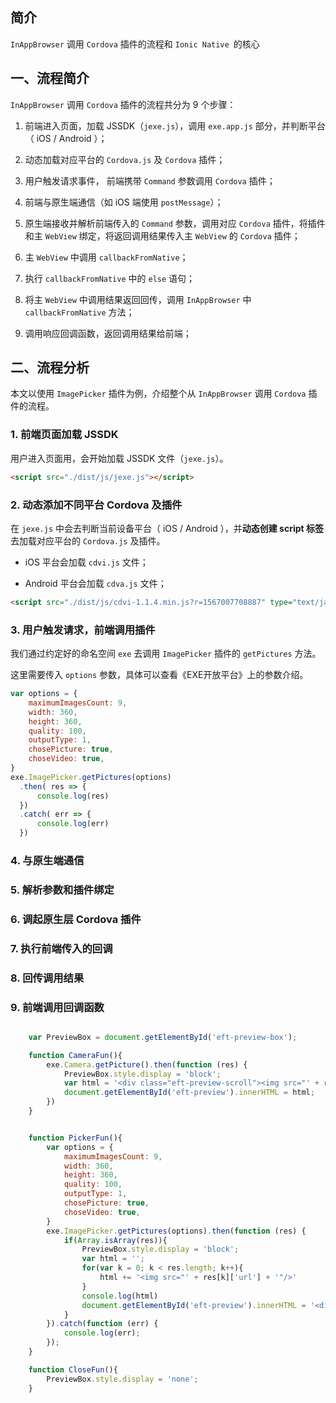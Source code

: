## 简介

`InAppBrowser` 调用 `Cordova` 插件的流程和 `Ionic Native `的核心


## 一、流程简介

`InAppBrowser` 调用 `Cordova` 插件的流程共分为 9 个步骤：

1. 前端进入页面，加载 JSSDK（`jexe.js`），调用 `exe.app.js` 部分，并判断平台（ iOS / Android ）；

2. 动态加载对应平台的 `Cordova.js` 及 `Cordova` 插件；

3. 用户触发请求事件， 前端携带 `Command` 参数调用 `Cordova` 插件；

4. 前端与原生端通信（如 iOS 端使用 `postMessage`）；

5. 原生端接收并解析前端传入的 `Command` 参数，调用对应 `Cordova` 插件，将插件和主 `WebView` 绑定，将返回调用结果传入主 `WebView` 的 `Cordova` 插件；

6. 主 `WebView` 中调用 `callbackFromNative`；

7. 执行 `callbackFromNative` 中的 `else` 语句；

8. 将主 `WebView` 中调用结果返回回传，调用 `InAppBrowser` 中 `callbackFromNative` 方法；

9. 调用响应回调函数，返回调用结果给前端；

## 二、流程分析

本文以使用 `ImagePicker` 插件为例，介绍整个从 `InAppBrowser` 调用 `Cordova` 插件的流程。

### 1. 前端页面加载 JSSDK

用户进入页面用，会开始加载 JSSDK 文件（`jexe.js`）。

```html
<script src="./dist/js/jexe.js"></script>
```

### 2. 动态添加不同平台 Cordova 及插件

在 `jexe.js` 中会去判断当前设备平台（ iOS / Android ），并**动态创建 script 标签**去加载对应平台的 `Cordova.js` 及插件。

- iOS 平台会加载 `cdvi.js` 文件；

- Android 平台会加载 `cdva.js` 文件；

```html
<script src="./dist/js/cdvi-1.1.4.min.js?r=1567007708887" type="text/javascript"></script>
```

### 3. 用户触发请求，前端调用插件

我们通过约定好的命名空间 `exe` 去调用 `ImagePicker` 插件的 `getPictures` 方法。

这里需要传入 `options` 参数，具体可以查看《EXE开放平台》上的参数介绍。

```js
var options = {
    maximumImagesCount: 9,
    width: 360,
    height: 360,
    quality: 100,
    outputType: 1,
    chosePicture: true,
    choseVideo: true,
}
exe.ImagePicker.getPictures(options)
  .then( res => {
      console.log(res)
  })
  .catch( err => {
      console.log(err)
  })
```

### 4. 与原生端通信

### 5. 解析参数和插件绑定

### 6. 调起原生层 Cordova 插件

### 7. 执行前端传入的回调

### 8. 回传调用结果

### 9. 前端调用回调函数


```js

    var PreviewBox = document.getElementById('eft-preview-box');

    function CameraFun(){
        exe.Camera.getPicture().then(function (res) {
            PreviewBox.style.display = 'block';
            var html = '<div class="eft-preview-scroll"><img src="' + res.url + '"/></div>';
            document.getElementById('eft-preview').innerHTML = html;
        })
    }


    function PickerFun(){
        var options = {
            maximumImagesCount: 9,
            width: 360,
            height: 360,
            quality: 100,
            outputType: 1,
            chosePicture: true,
            choseVideo: true,
        }
        exe.ImagePicker.getPictures(options).then(function (res) {
            if(Array.isArray(res)){
                PreviewBox.style.display = 'block';
                var html = '';
                for(var k = 0; k < res.length; k++){
                    html += '<img src="' + res[k]['url'] + '"/>'
                }
                console.log(html)
                document.getElementById('eft-preview').innerHTML = '<div class="eft-preview-scroll">' + html + '</div>';
            }
        }).catch(function (err) {
            console.log(err);
        });
    }

    function CloseFun(){
        PreviewBox.style.display = 'none';
    }

```